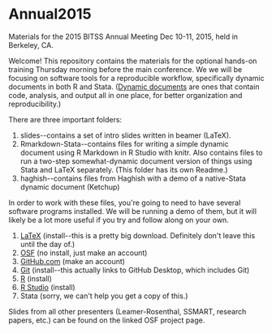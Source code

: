 # Annual2015
Materials for the 2015 BITSS Annual Meeting Dec 10-11, 2015, held in Berkeley, CA.

Welcome! This repository contains the materials for the optional hands-on training Thursday morning before the main conference. We we will be focusing on software tools for a reproducible workflow, specifically dynamic documents in both R and Stata. ([Dynamic documents](http://rmarkdown.rstudio.com/) are ones that contain code, analysis, and output all in one place, for better organization and reproducibility.)

There are three important folders:

1. slides--contains a set of intro slides written in beamer (LaTeX).
2. Rmarkdown-Stata--contains files for writing a simple dynamic document using R Markdown in R Studio with knitr. Also contains files to run a two-step somewhat-dynamic document version of things using Stata and LaTeX separately. (This folder has its own Readme.)
3. haghish--contains files from Haghish with a demo of a native-Stata dynamic document (Ketchup)

In order to work with these files, you're going to need to have several software programs installed. We will be running a demo of them, but it will likely be a lot more useful if you try and follow along on your own.

1. [LaTeX](https://latex-project.org/ftp.html) (install--this is a pretty big download. Definitely don't leave this until the day of.)
2. [OSF](http://osf.io) (no install, just make an account)
3. [GitHub.com](http://github.com) (make an account)
4. [Git](https://desktop.github.com/) (install--this actually links to GitHub Desktop, which includes Git)
5. [R](https://www.r-project.org/) (install)
6. [R Studio](https://www.rstudio.com/products/RStudio/) (install)
7. Stata (sorry, we can't help you get a copy of this.)

Slides from all other presenters (Leamer-Rosenthal, SSMART, research papers, etc.) can be found on the linked OSF project page.
